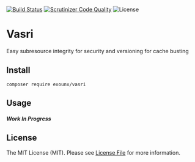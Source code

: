 [![Build Status](https://scrutinizer-ci.com/g/ExoUNX/Vasri/badges/build.png?b=master)](https://scrutinizer-ci.com/g/ExoUNX/Vasri/build-status/dev) 
[![Scrutinizer Code Quality](https://scrutinizer-ci.com/g/ExoUNX/Vasri/badges/quality-score.png?b=master)](https://scrutinizer-ci.com/g/ExoUNX/Vasri/?branch=dev)
![License](https://img.shields.io/github/license/ExoUNX/Vasri.svg)

# Vasri
Easy subresource integrity for security and versioning for cache busting

## Install

```
composer require exounx/vasri
```

## Usage

##### Work In Progress 

## License

The MIT License (MIT). Please see [License File](https://github.com/ExoUNX/Vasri/blob/master/LICENSE) for more information.
